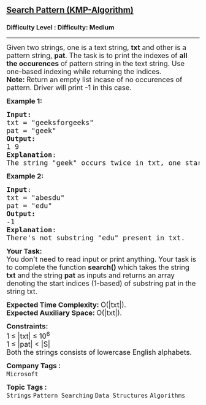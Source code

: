 <h2><a href="https://www.geeksforgeeks.org/problems/search-pattern0205/1?page=1&status=unsolved&sprint=57184072610b884e5df3584cc534115d&sortBy=submissions">Search Pattern (KMP-Algorithm)</a></h2><h3>Difficulty Level : Difficulty: Medium</h3><hr><div class="problems_problem_content__Xm_eO"><p><span style="font-size: 18px;">Given two strings, one is a text string,&nbsp;<strong>txt</strong> and other is a pattern string, <strong>pat</strong>. The task is to print the indexes of <strong>all the occurences</strong> of pattern string in the text string. Use one-based indexing while returning the indices.&nbsp;<br><strong>Note:&nbsp;</strong>Return an empty list incase of no occurences of pattern. Driver will print -1 in this case.<br></span></p>
<p><span style="font-size: 18px;"><strong>Example 1:</strong></span></p>
<pre><span style="font-size: 18px;"><strong>Input:</strong>
txt = "geeksforgeeks"<br>pat = "geek"
<strong>Output:</strong> <br>1 9
<strong>Explanation</strong>: <br>The string "geek" occurs twice in txt, one starts are index 1 and the other at index 9. </span>
</pre>
<p><span style="font-size: 18px;"><strong>Example 2:</strong></span></p>
<pre><span style="font-size: 18px;"><strong>Input</strong>: 
txt = "abesdu"<br>pat = "edu"
<strong>Output:</strong> <br>-1
<strong>Explanation</strong>: <br>There's not substring "edu" present in txt.</span>
</pre>
<p><span style="font-size: 18px;"><strong>Your Task:</strong><br>You don't need to read input or print anything. Your task is to complete the function&nbsp;<strong>search()&nbsp;</strong>which takes the string <strong>txt</strong>&nbsp;and the string <strong>pat</strong> as inputs and returns an array denoting the start indices (1-based) of substring pat in the string txt.&nbsp;<br></span></p>
<p><span style="font-size: 18px;"><strong>Expected Time Complexity: </strong>O(|txt|).<br><strong>Expected Auxiliary Space:&nbsp;</strong>O(|txt|).</span></p>
<p><span style="font-size: 18px;"><strong>Constraints:</strong><br>1 ≤ |txt| ≤ 10<sup>6</sup><br>1 ≤ |pat| &lt; |S|<br>Both the strings consists of lowercase English alphabets.</span></p></div><p><span style=font-size:18px><strong>Company Tags : </strong><br><code>Microsoft</code>&nbsp;<br><p><span style=font-size:18px><strong>Topic Tags : </strong><br><code>Strings</code>&nbsp;<code>Pattern Searching</code>&nbsp;<code>Data Structures</code>&nbsp;<code>Algorithms</code>&nbsp;